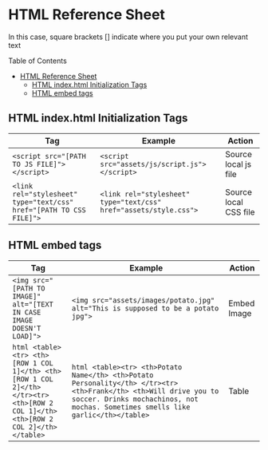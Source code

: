 # HTML Reference Sheet

In this case, square brackets [] indicate where you put your own relevant text

Table of Contents

- [HTML Reference Sheet](#html-reference-sheet)
  - [HTML index.html Initialization Tags](#html-indexhtml-initialization-tags)
  - [HTML embed tags](#html-embed-tags)

## HTML index.html Initialization Tags

| Tag                                                                 | Example                                                           | Action                |
| ------------------------------------------------------------------- | ----------------------------------------------------------------- | --------------------- |
| `<script src="[PATH TO JS FILE]"></script>`                         | `<script src="assets/js/script.js"></script>`                     | Source local js file  |
| `<link rel="stylesheet" type="text/css" href="[PATH TO CSS FILE]">` | `<link rel="stylesheet" type="text/css" href="assets/style.css">` | Source local CSS file |

## HTML embed tags

| Tag                                                                                                                              | Example                                                                                                                                                                                              | Action      |
| -------------------------------------------------------------------------------------------------------------------------------- | ---------------------------------------------------------------------------------------------------------------------------------------------------------------------------------------------------- | ----------- |
| `<img src="[PATH TO IMAGE]" alt="[TEXT IN CASE IMAGE DOESN'T LOAD]">`                                                            | `<img src="assets/images/potato.jpg" alt="This is supposed to be a potato jpg">`                                                                                                                     | Embed Image | `html <table><tr> <th>[ROW 1 COL 1]</th> <th>[ROW 1 COL 2]</th> </tr><tr> <th>[ROW 2 COL 1]</th> <th>[ROW 2 COL 2]</th></table>` | `html <table><tr> <th>Potato Name</th> <th>Potato Personality</th> </tr><tr> <th>Frank</th> <th>Will drive you to soccer. Drinks mochachinos, not mochas. Sometimes smells like garlic</th></table>` | Table |
| `html <table><tr> <th>[ROW 1 COL 1]</th> <th>[ROW 1 COL 2]</th> </tr><tr> <th>[ROW 2 COL 1]</th> <th>[ROW 2 COL 2]</th></table>` | `html <table><tr> <th>Potato Name</th> <th>Potato Personality</th> </tr><tr> <th>Frank</th> <th>Will drive you to soccer. Drinks mochachinos, not mochas. Sometimes smells like garlic</th></table>` | Table       |
